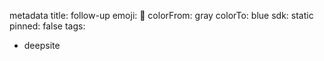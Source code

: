 metadata
title: follow-up
emoji: 🐳
colorFrom: gray
colorTo: blue
sdk: static
pinned: false
tags:
  - deepsite
